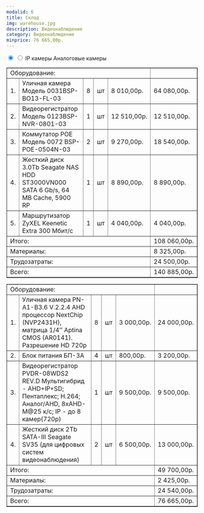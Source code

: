 ```yaml
---
modalid: 6
title: Склад
img: warehouse.jpg
description: Видеонаблюдение
category: Видеонаблюдение
minprice: 76 665,00р.
---
```


<section class="tabs">
    <input id="tab_11" type="radio" name="tab6" checked="checked"/>
    <input id="tab_12" type="radio" name="tab6"/>
    <label for="tab_11" id="tab_l11">IP камеры</label>
    <label for="tab_12" id="tab_l12">Аналоговые камеры</label>
    <div style="clear:both"></div>
    <div class="tabs_cont">
        <div id="tab_c11">
            <table class="price" border="1">
                <tr class="result"><td colspan="5" align="left">Оборудование:</td><td></td></tr>
                <tr><td>1.</td><td>Уличная камера Модель 0031BSP-BO13-FL-03</td><td>8</td><td>шт</td><td>8 010,00р.</td><td>64 080,00р.</td></tr>
                <tr><td>2.</td><td>Видеорегистратор Модель 0123BSP-NVR-0801-03</td><td>1</td><td>шт</td><td>12 510,00р.</td><td>12 510,00р.</td></tr>
                <tr><td>3.</td><td>Коммутатор POE Модель 0072 BSP-POE-0504N-03</td><td>2</td><td>шт</td><td>9 270,00р.</td><td>18 540,00р.</td></tr>
                <tr><td>4.</td><td>Жесткий диск 3.0Tb Seagate NAS HDD ST3000VN000 SATA 6 Gb/s, 64 MB Cache, 5900 RP</td><td>1</td><td>шт</td><td>8 890,00р.</td><td>8 890,00р.</td></tr>
                <tr><td>5.</td><td>Маршрутизатор ZyXEL Keenetic Extra 300 Мбит/с</td><td>1</td><td>шт</td><td>4 040,00р.</td><td>4 040,00р.</td></tr>
                <tr class="result"><td colspan="5" align="left">Итого:</td><td>108 060,00р.</td></tr>
                <tr class="result"><td colspan="5" align="left">Материалы:</td><td>8 325,00р.</td></tr>
                <tr class="result"><td colspan="5" align="left">Трудозатраты:</td><td>24 500,00р.</td></tr>
                <tr class="result sum"><td colspan="5" align="left">Всего:</td><td>140 885,00р.</td></tr>
            </table>
        </div>
        <div id="tab_c12">
            <table class="price" border="1">
                <tr class="result"><td colspan="5" align="left">Оборудование:</td><td></td></tr>
                <tr><td>1.</td><td>Уличная камера PN-A1-B3.6 V.2.2.4  AHD  процессор NextChip (NVP2431H), матрица 1/4’’ Aptina CMOS (AR0141). Разрешение HD 720p</td><td>8</td><td>шт</td><td>3 000,00р.</td><td>24 000,00р.</td></tr>
                <tr><td>2.</td><td>Блок питания БП-3А</td><td>4</td><td>шт</td><td>800,00р.</td><td>3 200,00р.</td></tr>
                <tr><td>3.</td><td>Видеорегистратор PVDR-08WDS2 REV.D Мультигибрид - AHD+IP+SD; Пентаплекс; H.264; Аналог/AHD, 8xAHD-M@25 к/с; IP - до 8 камер(720p)</td><td>1</td><td>шт</td><td>9 500,00р.</td><td>9 500,00р.</td></tr>
                <tr><td>4.</td><td>Жесткий диск 2Tb SATA-III Seagate SV35 (для цифровых систем видеонаблюдения)</td><td>2</td><td>шт</td><td>6 500,00р.</td><td>13 000,00р.</td></tr>
                <tr class="result"><td colspan="5" align="left">Итого:</td><td>49 700,00р.</td></tr>
                <tr class="result"><td colspan="5" align="left">Материалы:</td><td>2 425,00р.</td></tr>
                <tr class="result"><td colspan="5" align="left">Трудозатраты:</td><td>24 540,00р.</td></tr>
                <tr class="result sum"><td colspan="5" align="left">Всего:</td><td>76 665,00р.</td></tr>
            </table>
        </div>
    </div>
</section>
